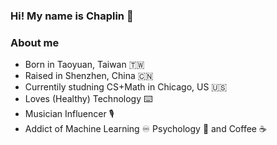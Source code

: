 ### Hi! My name is Chaplin 👋 


### About me 
- Born in Taoyuan, Taiwan :taiwan:
- Raised in Shenzhen, China :cn: 
- Currentily studning CS+Math in Chicago, US :us: 
- Loves (Healthy) Technology :keyboard: 
- Musician Influencer :studio_microphone: 
- Addict of Machine Learning :infinity:  Psychology :brain: and Coffee :coffee: 


<!--
**YiChiCanCode/YiChiCanCode** is a ✨ _special_ ✨ repository because its `README.md` (this file) appears on your GitHub profile.


Here are some ideas to get you started:

- 🔭 I’m currently working on ...
- 🌱 I’m currently learning ...
- 👯 I’m looking to collaborate on ...
- 🤔 I’m looking for help with ...
- 💬 Ask me about ...
- 📫 How to reach me: ...
- 😄 Pronouns: ...
- ⚡ Fun fact: ...
-->
